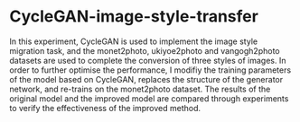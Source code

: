 # CycleGAN-image-style-transfer
In this experiment, CycleGAN is used to implement the image style migration task, and the monet2photo, ukiyoe2photo and vangogh2photo datasets are used to complete the conversion of three styles of images. In order to further optimise the performance, I modifiy the training parameters of the model based on CycleGAN, replaces the structure of the generator network, and re-trains on the monet2photo dataset. The results of the original model and the improved model are compared through experiments to verify the effectiveness of the improved method.
